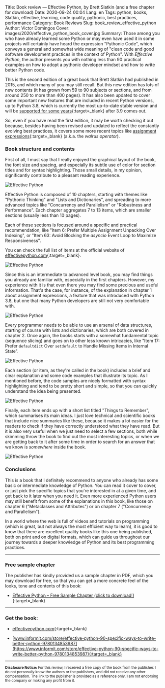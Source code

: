 Title: Book review — Effective Python, by Brett Slatkin (and a free chapter for download)
Date: 2020-09-24 00:04
Lang: en
Tags: python, books, Slatkin, effective, learning, code quality, pythonic, best practices, performance
Category: Book Reviews
Slug: book_review_effective_python
Author: Victor Domingos
Cover: images/2020/effective_python_book_cover.jpg
Summary: Those among you who have already learned some Python or may even have used it in some projects will certainly have heard the expression "Pythonic Code", which conveys a general and somewhat wide meaning of "clean code and good software development practices in the context of Python". With *Effective Python*, the author presents you with nothing less than 90 practical examples on how to adopt a pythonic developer mindset and how to write better Python code.

This is the second edition of a great book that Brett Slatkin had published in 2015, and which many of you may still recall. But this new edition has lots of new contents (it has grown from 59 to 90 subjects or sections, and from around 250 to more than 400 pages). It has also been updated to cover some important new features that are included in recent Python versions, up to Python 3.8, which is currently the most up-to-date stable version and will be [supported for some years](https://devguide.python.org/#status-of-python-branches){:target=_blank} after 3.9 comes out. 

So, even if you have read the first edition, it may be worth checking it out because, besides having been revised and updated to reflect the constantly evolving best practices, it covers some more recent topics like [assignment expressions](https://www.python.org/dev/peps/pep-0572/){:target=_blank} (a.k.a. the *walrus operator*).

### Book structure and contents

First of all, I must say that I really enjoyed the graphical layout of the book, the font size and spacing, and especially its subtle use of color for section titles and for syntax highlighting. Those small details, in my opinion, significantly contribute to a pleasant reading experience.

![Effective Python]({static}/images/2020/effective_python_ch10.jpg)

Effective Python is composed of 10 chapters, starting with themes like "Pythonic Thinking" and "Lists and Dictionaries", and spreading to more advanced topics like "Concurrency and Parallelism" or "Robustness and Performance". Each chapter aggregates 7 to 13 items, which are smaller sections (usually less than 10 pages). 

Each of those sections is focused around a specific and practical recommendation, like "Item 6: Prefer Multiple Assignment Unpacking Over Indexing", or "Item 63: Avoid Blocking the *asyncio* Event Loop to Maximize Responsiveness". 

You can check the full list of items at the official website of [effectivepython.com](https://effectivepython.com){:target=_blank}. 


![Effective Python]({static}/images/2020/effective_python_ch07.jpg)


Since this is an intermediate to advanced level book, you may find things you already are familiar with, especially in the first chapters. However, my experience with it is that even there you may find some precious and useful information. That's the case, for instance, of the explanation in chapter 1 about assignment expressions, a feature that was introduced with Python 3.8, but one that many Python developers are still not very comfortable with.

![Effective Python]({static}/images/2020/effective_python_ch01.jpg)

Every programmer needs to be able to use an arsenal of data structures, starting of course with lists and dictionaries, which are both covered in chapter 2. Once again, the books starts with a somewhat fundamental topic (sequence slicing) and goes on to other less known intricacies, like "Item 17: Prefer `defaultdict` Over `setdefault` to Handle Missing Items in Internal State".

![Effective Python]({static}/images/2020/effective_python_ch02.jpg)

Each section (or item, as they're called in the book) includes a brief and clear explanation and some code examples that illustrate its topic. As I mentioned before, the code samples are nicely formatted with syntax highlighting and tend to be pretty short and simple, so that you can quickly understand the idea being presented.

![Effective Python]({static}/images/2020/effective_python_ch09.jpg)

Finally, each item ends up with a short list titled "Things to Remember", which summarises its main ideas. I just love technical and scientific books that include nice summaries like these, because it makes a lot easier for the readers to check if they have correctly understood what they have read. But it is also very useful when we just need to select a few sections, both while skimming throw the book to find out the most interesting topics, or when we are getting back to it after some time in order to search for an answer that we know is *somewhere* inside the book.

![Effective Python]({static}/images/2020/effective_python_ch07a.jpg)


### Conclusions 

This is a book that I definitely recommend to anyone who already has some basic or intermediate knowledge of Python. You can read it cover to cover, or just pick the specific topics that you're interested in at a given time, and get back to it later when you need it. Even more experienced Python users may still benefit from some of the explanations in this book, like those on chapter 6 ("Metaclasses and Attributes") or on chapter 7 ("Concurrency and Parallelism"). 

In a world where the web is full of videos and tutorials on programming (which is great, but not always the most efficient way to learn), it is good to know that there are excellent quality books like this one being published, both on print and on digital formats, which can guide us throughout our journey towards a deeper knowledge of Python and its best programming practices.


_______


### Free sample chapter

The publisher has kindly provided us a sample chapter in PDF, which you may download for free, so that you can get a more concrete feel of the looks, tone and contents of this book:

* [Effective Python – Free Sample Chapter (click to download!)]({static}/pdf/Ch05_Effective-Python.pdf){:target=_blank}

_______

### Get the book:

- [effectivepython.com](https://effectivepython.com){:target=_blank}  
 
- [www.informit.com/store/effective-python-90-specific-ways-to-write-better-python-9780134853987](https://www.informit.com/store/effective-python-90-specific-ways-to-write-better-python-9780134853987){:target=_blank}

<hr ><small>
<strong>Disclosure Notice:  </strong>
For this review, I received a free copy of the book from the publisher. I do not personally know the authors or the publishers, and did not receive any other compensation. The link to the publisher is provided as a reference only, I am not endorsing the company or making any profit from it. 
</small>
